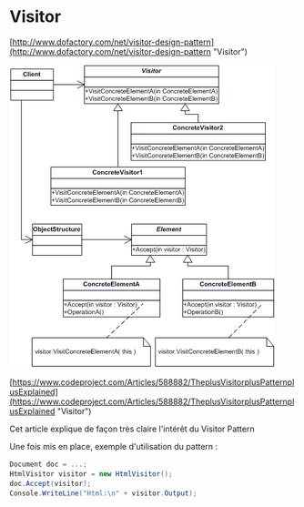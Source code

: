 # Visitor

[http://www.dofactory.com/net/visitor-design-pattern](http://www.dofactory.com/net/visitor-design-pattern "Visitor")

![](/assets/visitor.gif)

[https://www.codeproject.com/Articles/588882/TheplusVisitorplusPatternplusExplained](https://www.codeproject.com/Articles/588882/TheplusVisitorplusPatternplusExplained "Visitor")

Cet article explique de façon très claire l'intérêt du Visitor Pattern

Une fois mis en place, exemple d'utilisation du pattern :

```c\#
Document doc = ...;
HtmlVisitor visitor = new HtmlVisitor();
doc.Accept(visitor);
Console.WriteLine("Html:\n" + visitor.Output);
```




